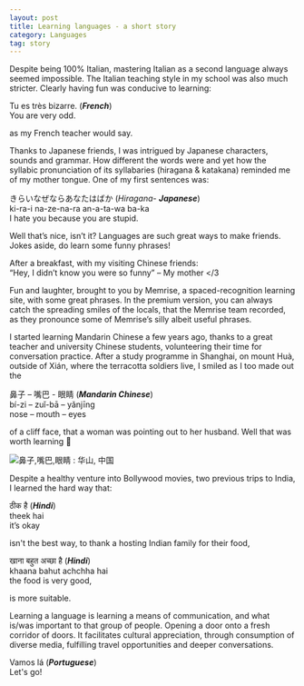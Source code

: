 ```yaml
---
layout: post
title: Learning languages - a short story
category: Languages
tag: story
---
```


Despite being 100% Italian, mastering Italian as a second language always seemed impossible. The Italian teaching style in my school was also much stricter. Clearly having fun was conducive to learning:  

Tu es très bizarre.   (**_French_**)  
You are very odd.

as my French teacher would say.

Thanks to Japanese friends, I was intrigued by Japanese characters, sounds and grammar. How different the words were and yet how the syllabic pronunciation of its syllabaries (hiragana & katakana) reminded me of my mother tongue. One of my first sentences was:

きらいなぜならあなたはばか   (_Hiragana_- **_Japanese_**)  
ki-ra-i na-ze-na-ra an-a-ta-wa ba-ka  
I hate you because you are stupid.

Well that’s nice, isn’t it? Languages are such great ways to make friends. Jokes aside, do learn some funny phrases!

<!-- Insert picture of fun phrases -->

After a breakfast, with my visiting Chinese friends:  
“Hey, I didn’t know you were so funny” – My mother </3  

Fun and laughter, brought to you by Memrise, a spaced-recognition learning site, with some great phrases. In the premium version, you can always catch the spreading smiles of the locals, that the Memrise team recorded, as they pronounce some of Memrise’s silly albeit useful phrases.

<!-- Insert memrise screenshot -->

I started learning Mandarin Chinese a few years ago, thanks to a great teacher and university Chinese students, volunteering their time for conversation practice. After a study programme in Shanghai, on mount Huà, outside of Xián, where the terracotta soldiers live, I smiled as I too made out the

鼻子 – 嘴巴 - 眼睛  (**_Mandarin Chinese_**)  
bí-zi – zuǐ-bā – yǎnjīng  
nose – mouth – eyes

of a cliff face, that a woman was pointing out to her husband. Well that was worth learning 🗿

![鼻子,嘴巴,眼睛 : 华山, 中国](https://i.imgur.com/6pSn4At.jpg)

Despite a healthy venture into Bollywood movies, two previous trips to India, I learned the hard way that:

ठीक है  (**_Hindi_**)  
theek hai  
it’s okay

isn't the best way, to thank a hosting Indian family for their food,

खाना बहुत अच्छा है  (**_Hindi_**)  
khaana bahut achchha hai  
the food is very good,

is more suitable.

<!-- Insert pictures of food -->

Learning a language is learning a means of communication, and what is/was important to that group of people. Opening a door onto a fresh corridor of doors. It facilitates cultural appreciation, through consumption of diverse media, fulfilling travel opportunities and deeper conversations.

<!-- Insert pictures of diverse media/travels -->

Vamos lá  (**_Portuguese_**)  
Let's go!

